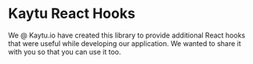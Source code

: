 # Kaytu React Hooks

We @ Kaytu.io have created this library to provide additional React hooks that were useful while developing our application. We wanted to share it with you so that you can use it too.

